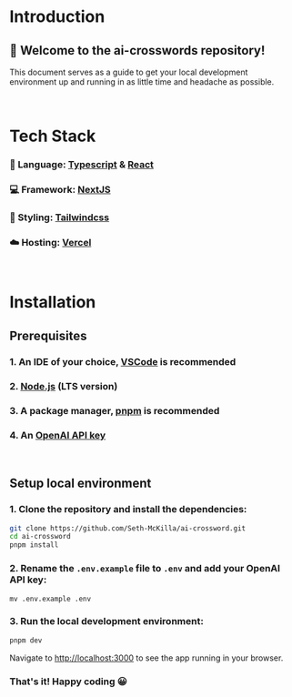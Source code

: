 # Introduction

## 👋 Welcome to the ai-crosswords repository!

This document serves as a guide to get your local development environment up and running in as little time and headache as possible.

<br />

# Tech Stack

### 📃 Language: [Typescript](https://www.typescriptlang.org/docs/) & [React](https://reactjs.org/docs/getting-started.html)

### 💻 Framework: [NextJS](https://beta.nextjs.org/docs)

### 💅 Styling: [Tailwindcss](https://tailwindcss.com/)

### ☁️ Hosting: [Vercel](https://vercel.com/docs)

<br />

# Installation

## Prerequisites

### 1. An IDE of your choice, [VSCode](https://code.visualstudio.com/docs) is recommended

### 2. [Node.js](https://nodejs.org/en/download/) (LTS version)

### 3. A package manager, [pnpm](https://pnpm.io/installation) is recommended

### 4. An [OpenAI API key](https://openai.com/api/)

<br />

## Setup local environment

### 1. Clone the repository and install the dependencies:

```bash
git clone https://github.com/Seth-McKilla/ai-crossword.git
cd ai-crossword
pnpm install
```

### 2. Rename the `.env.example` file to `.env` and add your OpenAI API key:

```env
mv .env.example .env
```

### 3. Run the local development environment:

```bash
pnpm dev
```

Navigate to [http://localhost:3000](http://localhost:3000) to see the app running in your browser.

### That's it! Happy coding 😀
